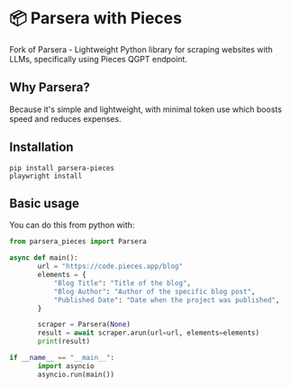 # 📦 Parsera with Pieces

Fork of Parsera - Lightweight Python library for scraping websites with LLMs, specifically using Pieces QGPT endpoint.  

## Why Parsera?
Because it's simple and lightweight, with minimal token use which boosts speed and reduces expenses.

## Installation

```shell
pip install parsera-pieces
playwright install
```

## Basic usage

You can do this from python with:
```python
from parsera_pieces import Parsera

async def main():
       url = "https://code.pieces.app/blog"
       elements = {
           "Blog Title": "Title of the blog",
           "Blog Author": "Author of the specific blog post",
           "Published Date": "Date when the project was published",
       }

       scraper = Parsera(None)
       result = await scraper.arun(url=url, elements=elements)
       print(result)

if __name__ == "__main__":
       import asyncio
       asyncio.run(main())
```

